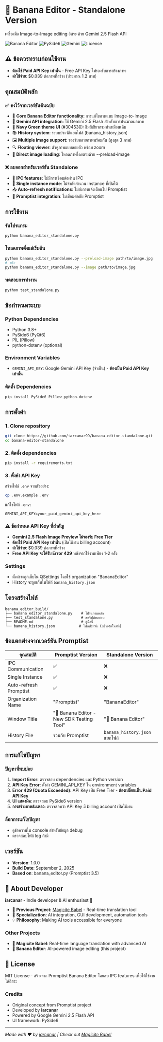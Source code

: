 # 🍌 Banana Editor - Standalone Version

เครื่องมือ Image-to-Image editing อิสระ ด้วย Gemini 2.5 Flash API

![Banana Editor](https://img.shields.io/badge/Python-3.8%2B-blue?logo=python&logoColor=white)
![PySide6](https://img.shields.io/badge/PySide6-GUI-green?logo=qt&logoColor=white)
![Gemini](https://img.shields.io/badge/Gemini-2.5%20Flash-orange?logo=google&logoColor=white)
![License](https://img.shields.io/badge/License-MIT-yellow?logo=license&logoColor=white)

## ⚠️ **ข้อควรทราบก่อนใช้งาน**
- **ต้องใช้ Paid API Key เท่านั้น** - Free API Key ไม่รองรับการสร้างภาพ
- **ค่าใช้จ่าย**: $0.039 ต่อภาพที่สร้าง (ประมาณ 1.2 บาท)

## คุณสมบัติหลัก

### ✅ คงไว้จากเวอร์ชันต้นฉบับ
- 🎨 **Core Banana Editor functionality**: การแก้ไขภาพแบบ Image-to-Image
- 🤖 **Gemini API integration**: ใช้ Gemini 2.5 Flash สำหรับการประมวลผลภาพ
- 🎨 **Navy Green theme UI** (#304530): ธีมสีเขียวกรมท่าเหมือนเดิม
- 📚 **History system**: ระบบประวัติแยกไฟล์ (banana_history.json)
- 🖼️ **Multiple image support**: รองรับหลายภาพพร้อมกัน (สูงสุด 3 ภาพ)
- 🔍 **Floating viewer**: ตัวดูภาพแบบลอยตัว พร้อม zoom
- 📁 **Direct image loading**: โหลดภาพโดยตรงด้วย --preload-image

### ❌ ลบออกสำหรับเวอร์ชัน Standalone
- 🔗 **IPC features**: ไม่มีการเชื่อมต่อผ่าน IPC
- 🔄 **Single instance mode**: ไม่จำกัดจำนวน instance ที่เปิดได้
- 📤 **Auto-refresh notifications**: ไม่ส่งการแจ้งเตือนไป Promptist
- 🤝 **Promptist integration**: ไม่เชื่อมต่อกับ Promptist

## การใช้งาน

### รันโปรแกรม
```bash
python banana_editor_standalone.py
```

### โหลดภาพตั้งแต่เริ่มต้น
```bash
python banana_editor_standalone.py --preload-image path/to/image.jpg
# หรือ
python banana_editor_standalone.py --image path/to/image.jpg
```

### ทดสอบการทำงาน
```bash
python test_standalone.py
```

## ข้อกำหนดระบบ

### Python Dependencies
- Python 3.8+
- PySide6 (PyQt6)
- PIL (Pillow)
- python-dotenv (optional)

### Environment Variables
- `GEMINI_API_KEY`: Google Gemini API Key (จำเป็น) - **ต้องเป็น Paid API Key เท่านั้น**

### ติดตั้ง Dependencies
```bash
pip install PySide6 Pillow python-dotenv
```

## การตั้งค่า

### 1. Clone repository
```bash
git clone https://github.com/iarcanar99/banana-editor-standalone.git
cd banana-editor-standalone
```

### 2. ติดตั้ง dependencies
```bash
pip install -r requirements.txt
```

### 3. ตั้งค่า API Key
สร้างไฟล์ `.env` จากตัวอย่าง:
```bash
cp .env.example .env
```

แก้ไขไฟล์ `.env`:
```env
GEMINI_API_KEY=your_paid_gemini_api_key_here
```

### ⚠️ **ข้อกำหนด API Key ที่สำคัญ**
- **Gemini 2.5 Flash Image Preview ไม่รองรับ Free Tier**
- **ต้องใช้ Paid API Key เท่านั้น** (เปิดใช้งาน billing account)
- **ค่าใช้จ่าย**: $0.039 ต่อภาพที่สร้าง
- **Free API Key จะได้รับ Error 429** หลังจากใช้งานเพียง 1-2 ครั้ง

### Settings
- ตั้งค่าจะถูกเก็บใน QSettings โดยใช้ organization "BananaEditor"
- History จะถูกเก็บในไฟล์ `banana_history.json`

## โครงสร้างไฟล์

```
banana_editor_build/
├── banana_editor_standalone.py    # โปรแกรมหลัก
├── test_standalone.py             # สคริปต์ทดสอบ
├── README.md                      # คู่มือนี้
└── banana_history.json           # ไฟล์ประวัติ (สร้างอัตโนมัติ)
```

## ข้อแตกต่างจากเวอร์ชัน Promptist

| คุณสมบัติ | Promptist Version | Standalone Version |
|---------|------------------|-------------------|
| IPC Communication | ✅ | ❌ |
| Single Instance | ✅ | ❌ |
| Auto-refresh Promptist | ✅ | ❌ |
| Organization Name | "Promptist" | "BananaEditor" |
| Window Title | "🍌 Banana Editor - New SDK Testing Tool" | "🍌 Banana Editor" |
| History File | รวมกับ Promptist | `banana_history.json` แยกไฟล์ |

## การแก้ไขปัญหา

### ปัญหาที่พบบ่อย
1. **Import Error**: ตรวจสอบ dependencies และ Python version
2. **API Key Error**: ตั้งค่า GEMINI_API_KEY ใน environment variables
3. **Error 429 (Quota Exceeded)**: API Key เป็น Free Tier - **ต้องเปลี่ยนเป็น Paid API Key**
4. **UI แสดงผิด**: ตรวจสอบ PySide6 version
5. **การสร้างภาพล้มเหลว**: ตรวจสอบว่า API Key มี billing account เปิดใช้งาน

### ล็อกการแก้ไขปัญหา
- ดูข้อความใน console สำหรับข้อมูล debug
- ตรวจสอบไฟล์ log ถ้ามี

## เวอร์ชัน

- **Version**: 1.0.0
- **Build Date**: September 2, 2025
- **Based on**: banana_editor.py (Promptist 3.5)

## 👤 About Developer

**iarcanar** - Indie developer & AI enthusiast 🤖

- 🌟 **Previous Project**: [Magicite Babel](https://iarcanar99.github.io/magicite_babel/) - Real-time translation tool
- 🎯 **Specialization**: AI integration, GUI development, automation tools
- 💡 **Philosophy**: Making AI tools accessible for everyone

### Other Projects
- 🔮 **Magicite Babel**: Real-time language translation with advanced AI
- 🍌 **Banana Editor**: AI-powered image editing (this project)

## 📄 License

MIT License - สร้างจาก Promptist Banana Editor โดยลบ IPC features เพื่อให้ใช้งานได้อิสระ

### Credits
- Original concept from Promptist project
- Developed by **iarcanar**
- Powered by Google Gemini 2.5 Flash API
- UI framework: PySide6

---
*Made with ❤️ by [iarcanar](https://github.com/iarcanar99) | Check out [Magicite Babel](https://iarcanar99.github.io/magicite_babel/)*
